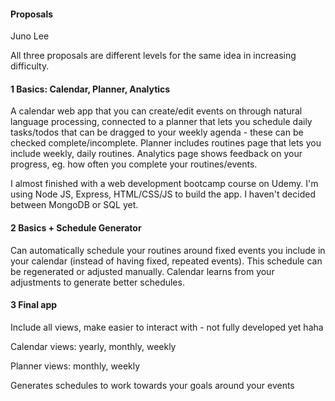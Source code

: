 #### Proposals
Juno Lee

All three proposals are different levels for the same idea in increasing difficulty.

#### 1 Basics: Calendar, Planner, Analytics
A calendar web app that you can create/edit events on through natural language processing, connected to a planner that lets you schedule daily tasks/todos that can be dragged to your weekly agenda - these can be checked complete/incomplete. Planner includes routines page that lets you include weekly, daily routines. Analytics page shows feedback on your progress, eg. how often you complete your routines/events.

I almost finished with a web development bootcamp course on Udemy. I'm using Node JS, Express, HTML/CSS/JS to build the app. I haven't decided between MongoDB or SQL yet.

#### 2 Basics + Schedule Generator
Can automatically schedule your routines around fixed events you include in your calendar (instead of having fixed, repeated events). This schedule can be regenerated or adjusted manually. Calendar learns from your adjustments to generate better schedules.

#### 3 Final app
Include all views, make easier to interact with - not fully developed yet haha

Calendar views: yearly, monthly, weekly

Planner views: monthly, weekly

Generates schedules to work towards your goals around your events

